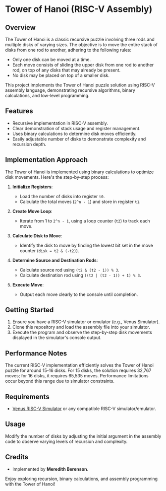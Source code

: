 # Tower of Hanoi (RISC-V Assembly)

## Overview
The Tower of Hanoi is a classic recursive puzzle involving three rods and multiple disks of varying sizes. The objective is to move the entire stack of disks from one rod to another, adhering to the following rules:

- Only one disk can be moved at a time.
- Each move consists of sliding the upper disk from one rod to another rod, on top of any disks that may already be present.
- No disk may be placed on top of a smaller disk.

This project implements the Tower of Hanoi puzzle solution using RISC-V assembly language, demonstrating recursive algorithms, binary calculations, and low-level programming.

## Features
- Recursive implementation in RISC-V assembly.
- Clear demonstration of stack usage and register management.
- Uses binary calculations to determine disk moves efficiently.
- Easily adjustable number of disks to demonstrate complexity and recursion depth.

## Implementation Approach
The Tower of Hanoi is implemented using binary calculations to optimize disk movements. Here's the step-by-step process:

1. **Initialize Registers**:
   - Load the number of disks into register `t0`.
   - Calculate the total moves (`2^n - 1`) and store in register `t1`.

2. **Create Move Loop**:
   - Iterate from 1 to `2^n - 1`, using a loop counter (`t2`) to track each move.

3. **Calculate Disk to Move**:
   - Identify the disk to move by finding the lowest bit set in the move counter (`disk = t2 & (-t2)`).

4. **Determine Source and Destination Rods**:
   - Calculate source rod using `(t2 & (t2 - 1)) % 3`.
   - Calculate destination rod using `((t2 | (t2 - 1)) + 1) % 3`.

5. **Execute Move**:
   - Output each move clearly to the console until completion.

## Getting Started
1. Ensure you have a RISC-V simulator or emulator (e.g., Venus Simulator).
2. Clone this repository and load the assembly file into your simulator.
3. Execute the program and observe the step-by-step disk movements displayed in the simulator's console output.

## Performance Notes
The current RISC-V implementation efficiently solves the Tower of Hanoi puzzle for around 15-16 disks. For 15 disks, the solution requires 32,767 moves; for 16 disks, it requires 65,535 moves. Performance limitations occur beyond this range due to simulator constraints.

## Requirements
- [Venus RISC-V Simulator](https://venus.cs61c.org/) or any compatible RISC-V simulator/emulator.

## Usage
Modify the number of disks by adjusting the initial argument in the assembly code to observe varying levels of recursion and complexity.

## Credits
- Implemented by **Meredith Berenson**.

Enjoy exploring recursion, binary calculations, and assembly programming with the Tower of Hanoi!


